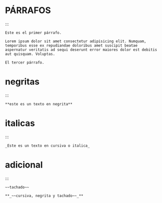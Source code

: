 # PÁRRAFOS
:::

    Este es el primer párrafo.

    Lorem ipsum dolor sit amet consectetur adipisicing elit. Numquam, temporibus esse ex repudiandae doloribus amet suscipit beatae aspernatur veritatis ad sequi deserunt error maiores dolor est debitis aut quisquam. Voluptas.

    El tercer párrafo.

# negritas
:::
    
    **este es un texto en negrita**

# italicas
:::

    _Este es un texto en cursiva o italica_

# adicional
:::
    
    ~~tachado~~

    **_~~cursiva, negrita y tachado~~_**